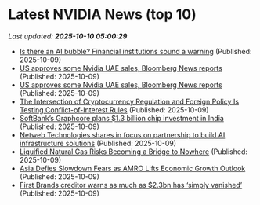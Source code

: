 # Latest NVIDIA News (top 10)
_Last updated: **2025-10-10 05:00:29**_

- [Is there an AI bubble? Financial institutions sound a warning](https://www.thestar.com.my/tech/tech-news/2025/10/09/is-there-an-ai-bubble-financial-institutions-sound-a-warning) (Published: 2025-10-09)
- [US approves some Nvidia UAE sales, Bloomberg News reports](https://economictimes.indiatimes.com/tech/technology/us-approves-some-nvidia-uae-sales-bloomberg-news-reports/articleshow/124405043.cms) (Published: 2025-10-09)
- [US approves some Nvidia UAE sales, Bloomberg News reports](https://finance.yahoo.com/news/us-approves-nvidia-uae-sales-043216841.html) (Published: 2025-10-09)
- [The Intersection of Cryptocurrency Regulation and Foreign Policy Is Testing Conflict-of-Interest Rules](https://clsbluesky.law.columbia.edu/2025/10/09/the-intersection-of-cryptocurrency-regulation-and-foreign-policy-is-testing-conflict-of-interest-rules/) (Published: 2025-10-09)
- [SoftBank’s Graphcore plans $1.3 billion chip investment in India](https://economictimes.indiatimes.com/tech/technology/softbanks-graphcore-plans-1-3-billion-chip-investment-in-india/articleshow/124404096.cms) (Published: 2025-10-09)
- [Netweb Technologies shares in focus on partnership to build AI infrastructure solutions](https://economictimes.indiatimes.com/markets/stocks/news/netweb-technologies-shares-in-focus-on-partnership-to-build-ai-infrastructure-solutions/articleshow/124404085.cms) (Published: 2025-10-09)
- [Liquified Natural Gas Risks Becoming a Bridge to Nowhere](https://biztoc.com/x/4b1eb2120f993fd2) (Published: 2025-10-09)
- [Asia Defies Slowdown Fears as AMRO Lifts Economic Growth Outlook](https://biztoc.com/x/a9abc850ff8c0164) (Published: 2025-10-09)
- [First Brands creditor warns as much as $2.3bn has ‘simply vanished’](https://biztoc.com/x/0d52b00ddae138e0) (Published: 2025-10-09)
